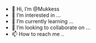 - 👋 Hi, I’m @Mukkess
- 👀 I’m interested in ...
- 🌱 I’m currently learning ...
- 💞️ I’m looking to collaborate on ...
- 📫 How to reach me ..

<!---
Mukkess/Mukkess is a ✨ special ✨ repository because its `README.md` (this file) appears on your GitHub profile.
You can click the Preview link to take a look at your changes.
---
